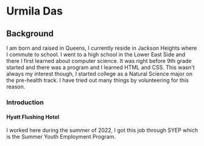 <html>
  <head>
    <title>Welcome</title>
    <link rel="stylesheet" href="style.css">
  </head>
  <body>
  <h1>Urmila Das</h1>
    <h2>Background</h2>
    <p>I am born and raised in Queens, I currently reside in Jackson Heights where I commute to school. I went to a high school in the Lower East Side and there I first learned about computer science. It was right before 9th grade started and there was a program and I learned HTML and CSS. This wasn't always my interest though, I started college as a Natural Science major on the pre-health track. I have tried out many things by volunteering for this reason.</p>
    <h3>Introduction</h3>
    <h4>Hyatt Flushing Hotel</h4>
    <p>I worked here during the summer of 2022, I got this job through SYEP which is the Summer Youth Employment Program.</p>
  </body>
</html>

